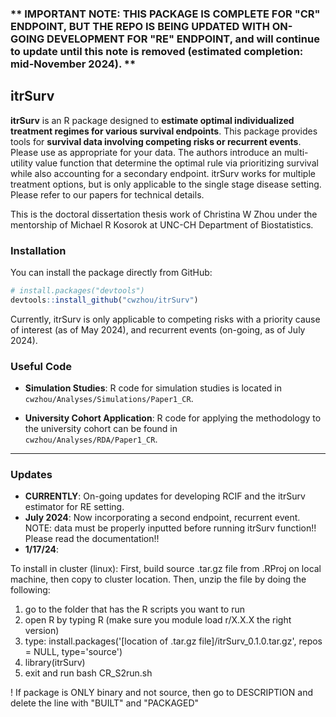 ### ** IMPORTANT NOTE: THIS PACKAGE IS COMPLETE FOR "CR" ENDPOINT, BUT THE REPO IS BEING UPDATED WITH ON-GOING DEVELOPMENT FOR "RE" ENDPOINT, and will continue to update until this note is removed (estimated completion: mid-November 2024). ** 

## itrSurv

**itrSurv** is an R package designed to **estimate optimal individualized treatment regimes for various survival endpoints**. This package provides tools for **survival data involving competing risks or recurrent events**. Please use as appropriate for your data. The authors introduce an multi-utility value function that determine the optimal rule via prioritizing survival while also accounting for a secondary endpoint. itrSurv works for multiple treatment options, but is only applicable to the single stage disease setting. Please refer to our papers for technical details.

This is the doctoral dissertation thesis work of Christina W Zhou under the mentorship of Michael R Kosorok at UNC-CH Department of Biostatistics.

### Installation

You can install the package directly from GitHub:
```r
# install.packages("devtools")
devtools::install_github("cwzhou/itrSurv")
```

Currently, itrSurv is only applicable to competing risks with a priority cause of interest (as of May 2024), and recurrent events (on-going, as of July 2024).

### Useful Code

- **Simulation Studies**: R code for simulation studies is located in  
  `cwzhou/Analyses/Simulations/Paper1_CR`.

- **University Cohort Application**: R code for applying the methodology to the university cohort can be found in  
  `cwzhou/Analyses/RDA/Paper1_CR`.
  
***

### Updates

- **CURRENTLY**: On-going updates for developing RCIF and the itrSurv estimator for RE setting.
- **July 2024**: Now incorporating a second endpoint, recurrent event. NOTE: data must be properly inputted before running itrSurv function!! Please read the documentation!!
- **1/17/24**:

To install in cluster (linux):
First, build source .tar.gz file from .RProj on local machine, then copy to cluster location. Then, unzip the file by doing the following:
1) go to the folder that has the R scripts you want to run
2) open R by typing R (make sure you module load r/X.X.X the right version)
3) type: install.packages('[location of .tar.gz file]/itrSurv_0.1.0.tar.gz', repos = NULL, type='source')
4) library(itrSurv)
5) exit and run bash CR_S2run.sh

! If package is ONLY binary and not source, then go to DESCRIPTION and delete the line with "BUILT" and "PACKAGED"
